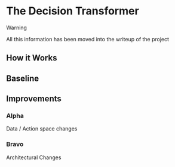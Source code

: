 # The Decision Transformer

>[!WARNING]
> All this information has been moved into the writeup of the project 

## How it Works

## Baseline

## Improvements 

### Alpha

Data / Action space changes

### Bravo

Architectural Changes